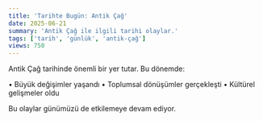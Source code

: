```yaml
---
title: 'Tarihte Bugün: Antik Çağ'
date: 2025-06-21
summary: 'Antik Çağ ile ilgili tarihi olaylar.'
tags: ['tarih', 'günlük', 'antik-çağ']
views: 750
---
```


Antik Çağ tarihinde önemli bir yer tutar. Bu dönemde:

• Büyük değişimler yaşandı
• Toplumsal dönüşümler gerçekleşti
• Kültürel gelişmeler oldu

Bu olaylar günümüzü de etkilemeye devam ediyor.